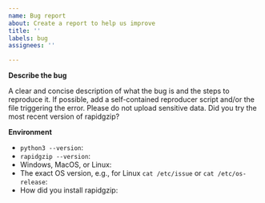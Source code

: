 ```yaml
---
name: Bug report
about: Create a report to help us improve
title: ''
labels: bug
assignees: ''

---
```


**Describe the bug**

A clear and concise description of what the bug is and the steps to reproduce it. If possible, add a self-contained reproducer script and/or the file triggering the error. Please do not upload sensitive data. Did you try the most recent version of rapidgzip?

**Environment**

 - `python3 --version`:
 - `rapidgzip --version`:
 - Windows, MacOS, or Linux:
 - The exact OS version, e.g., for Linux `cat /etc/issue` or `cat /etc/os-release`:
 - How did you install rapidgzip:
